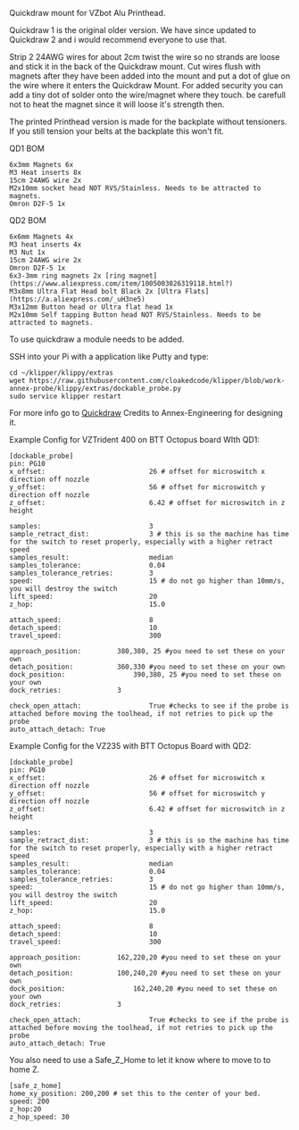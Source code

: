 Quickdraw mount for VZbot Alu Printhead.

Quickdraw 1 is the original older version. We have since updated to Quickdraw 2 and i would recommend everyone to use that.


Strip 2 24AWG wires for about 2cm twist the wire so no strands are loose and stick it in the back of the Quickdraw mount. Cut wires flush with magnets after they have been added into the mount and put a dot of glue on the wire where it enters the Quickdraw Mount. For added security you can add a tiny dot of solder onto the wire/magnet where they touch. be carefull not to heat the magnet since it will loose it's strength then.

The printed Printhead version is made for the backplate without tensioners. If you still tension your belts at the backplate this won't fit.

QD1 BOM
```
6x3mm Magnets 6x
M3 Heat inserts 8x
15cm 24AWG wire 2x
M2x10mm socket head NOT RVS/Stainless. Needs to be attracted to magnets.
Omron D2F-5 1x
```

QD2 BOM
```
6x6mm Magnets 4x
M3 heat inserts 4x
M3 Nut 1x
15cm 24AWG wire 2x
Omron D2F-5 1x
6x3-3mm ring magnets 2x [ring magnet](https://www.aliexpress.com/item/1005003026319118.html?)
M3x8mm Ultra Flat Head bolt Black 2x [Ultra Flats](https://a.aliexpress.com/_uH3ne5)
M3x12mm Button head or Ultra flat head 1x
M2x10mm Self tapping Button head NOT RVS/Stainless. Needs to be attracted to magnets.
```

To use quickdraw a module needs to be added.

SSH into your Pi with a application like Putty and type:
```
cd ~/klipper/klippy/extras
wget https://raw.githubusercontent.com/cloakedcode/klipper/blob/work-annex-probe/klippy/extras/dockable_probe.py
sudo service klipper restart 
```
For more info go to [Quickdraw](https://github.com/Annex-Engineering/Quickdraw_Probe)
Credits to Annex-Engineering for designing it.

Example Config for VZTrident 400 on BTT Octopus board WIth QD1:
```
[dockable_probe]
pin: PG10
x_offset:                          26 # offset for microswitch x direction off nozzle
y_offset:                          56 # offset for microswitch y direction off nozzle
z_offset:                          6.42 # offset for microswitch in z height

samples:                           3
sample_retract_dist:               3 # this is so the machine has time for the switch to reset properly, especially with a higher retract speed
samples_result:                    median
samples_tolerance:                 0.04
samples_tolerance_retries:         3
speed:                             15 # do not go higher than 10mm/s, you will destroy the switch
lift_speed:                        20
z_hop:                             15.0

attach_speed:                      8
detach_speed:                      10
travel_speed:                      300

approach_position:		   380,380, 25 #you need to set these on your own
detach_position:		   360,330 #you need to set these on your own
dock_position:            	   390,380, 25 #you need to set these on your own
dock_retries:			   3

check_open_attach:                 True #checks to see if the probe is attached before moving the toolhead, if not retries to pick up the probe
auto_attach_detach: True
```

Example Config for the VZ235 with BTT Octopus Board with QD2:
``` 
[dockable_probe]
pin: PG10
x_offset:                          26 # offset for microswitch x direction off nozzle
y_offset:                          56 # offset for microswitch y direction off nozzle
z_offset:                          6.42 # offset for microswitch in z height

samples:                           3
sample_retract_dist:               3 # this is so the machine has time for the switch to reset properly, especially with a higher retract speed
samples_result:                    median
samples_tolerance:                 0.04
samples_tolerance_retries:         3
speed:                             15 # do not go higher than 10mm/s, you will destroy the switch
lift_speed:                        20
z_hop:                             15.0

attach_speed:                      8
detach_speed:                      10
travel_speed:                      300

approach_position:		   162,220,20 #you need to set these on your own
detach_position:		   100,240,20 #you need to set these on your own
dock_position:            	   162,240,20 #you need to set these on your own
dock_retries:			   3

check_open_attach:                 True #checks to see if the probe is attached before moving the toolhead, if not retries to pick up the probe
auto_attach_detach: True
```

You also need to use a Safe_Z_Home to let it know where to move to to home Z.

```
[safe_z_home]
home_xy_position: 200,200 # set this to the center of your bed.
speed: 200
z_hop:20
z_hop_speed: 30
```
